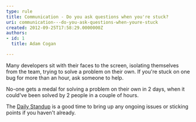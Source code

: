 ```yaml
---
type: rule
title: Communication - Do you ask questions when you're stuck?
uri: communication---do-you-ask-questions-when-youre-stuck
created: 2012-09-25T17:58:29.0000000Z
authors:
- id: 1
  title: Adam Cogan

---
```



Many developers sit with their faces to the screen, isolating themselves from                     the team, trying to solve a problem on their own. If you're stuck on one bug for                     more than an hour, ask someone to help.
 
No-one gets a medal for solving a problem                     on their own in 2 days, when it could've been solved by 2 people in a couple of                     hours.

​The [Daily Standup](/Management/RulesToSuccessfulProjects/Pages/DailyStandUpScrum.aspx)​ is a good time to bring up any ongoing issues or sticking points if you haven't already.

